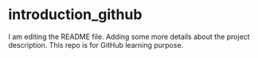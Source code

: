 # introduction_github
I am editing the README file. Adding some more details about the project description.
This repo is for GitHub learning purpose.

